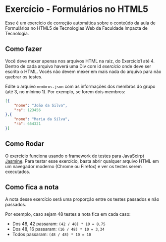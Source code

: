 # Exercício - Formulários no HTML5

Esse é um exercício de correção automática sobre o conteúdo da aula de Formulários no HTML5 de Tecnologias Web da Faculdade Impacta de Tecnologia.

## Como fazer

Você deve mexer apenas nos arquivos HTML na raiz, do Exercício1 até 4. Dentro de cada arquivo haverá uma Div com id _exercicio_ onde deve ser escrito o HTML. Vocês não devem mexer em mais nada do arquivo para não quebrar os testes.

Edite o arquivo `membros.json` com as informações dos membros do grupo (até 3, no mínimo 1). Por exemplo, se forem dois membros:

```json
[{
    "nome": "João da Silva",
    "ra": 123456
},{
    "nome": "Maria da Silva",
    "ra": 654321
}]
```

## Como Rodar

O exercício funciona usando o framework de testes para JavaScirpt [Jasmine](https://jasmine.github.io). Para testar esse exercício, basta abrir qualquer arquivo HTML em um navegador moderno (Chrome ou Firefox) e ver os testes serem executados.

## Como fica a nota

A nota desse exercício será uma proporção entre os testes passados e não passados.

Por exemplo, caso sejam 48 testes a nota fica em cada caso:

- Dos 48, 42 passaram: `(42 / 48) * 10 = 8,75`
- Dos 48, 16 passaram: `(16 / 48) * 10 = 3,34`
- Todos passaram: `(48 / 48) * 10 = 10`
